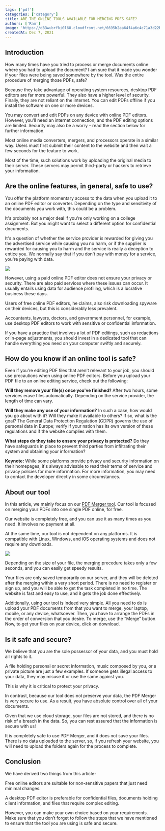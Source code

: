 ```yaml
---
tags: ['pdf']
categories: ['category']
title: ARE THE ONLINE TOOLS AVAILABLE FOR MERGING PDFS SAFE?
authors: ['Ram']
image: 'https://d33wubrfki0l68.cloudfront.net/6695b2aa64f4a6c4c71a3d22bf3b333f69b9e6b6/65d52/uploads/output-14.png'
createdAt: Dec 7, 2021
---
```


## **Introduction**

How many times have you tried to process or merge documents online where you had to upload the document? I am sure that it made you wonder if your files were being saved somewhere by the tool. Was the entire procedure of merging those PDFs, safe?

Because they take advantage of operating system resources, desktop PDF editors are far more powerful. They also have a higher level of security. Finally, they are not reliant on the internet. You can edit PDFs offline if you install the software on one or more devices.

You may convert and edit PDFs on any device with online PDF editors. However, you'll need an internet connection, and the PDF editing options are limited. Security may also be a worry – read the section below for further information.

Most online media converters, mergers, and processors operate in a similar way. Users must first submit their content to the website and then wait a few seconds for the feature to work.

Most of the time, such solutions work by uploading the original media to their server. These servers may permit third-party or hackers to retrieve your information.

## **Are the online features, in general, safe to use?**

You offer the platform momentary access to the data when you upload it to an online PDF editor or converter. Depending on the type and sensitivity of the documents you work with, this could be a problem.

It's probably not a major deal if you're only working on a college assignment. But you might want to select a different option for confidential documents.

It's a question of whether the service provider is rewarded for giving you the advertised service while causing you no harm, or if the supplier is rewarded for causing you to harm and the service is really a deception to entice you. We normally say that if you don't pay with money for a service, you're paying with data.

![](/uploads/pexels-andrea-piacquadio-842554.jpg)

However, using a paid online PDF editor does not ensure your privacy or security. There are also paid services where these issues can occur. It usually entails using data for audience profiling, which is a lucrative business these days.

Users of free online PDF editors, he claims, also risk downloading spyware on their devices, but this is considerably less prevalent.

Accountants, lawyers, doctors, and government personnel, for example, use desktop PDF editors to work with sensitive or confidential information.

If you have a practice that involves a lot of PDF editings, such as redactions or in-page adjustments, you should invest in a dedicated tool that can handle everything you need on your computer swiftly and securely.

## **How do you know if an online tool is safe?**

Even if you're editing PDF files that aren't relevant to your job, you should use precautions when using online PDF editors. Before you upload your PDF file to an online editing service, check out the following:

**Will they remove your file(s) once you've finished?** After two hours, some services erase files automatically. Depending on the service provider, the length of time can vary.

**Will they make any use of your information?** In such a case, how would you go about with it? Will they make it available to others? If so, what is the goal? The General Data Protection Regulation (GDPR) governs the use of personal data in Europe; verify if your nation has its own version of these regulations and if the website complies with them.

**What steps do they take to ensure your privacy is protected?** Do they have safeguards in place to prevent third parties from infiltrating their system and obtaining your information?

**Keynote:** While some platforms provide privacy and security information on their homepages, it's always advisable to read their terms of service and privacy policies for more information. For more information, you may need to contact the developer directly in some circumstances.

## **About our tool**

In this article, we mainly focus on our [PDF Merger tool](mergepdfs.org). Our tool is focused on merging your PDFs into one single PDF online, for free.

Our website is completely free, and you can use it as many times as you need. It involves no payment at all.

At the same time, our tool is not dependent on any platforms. It is compatible with Linux, Windows, and iOS operating systems and does not require any downloads.

![](/uploads/mergepdfs-org.png)

Depending on the size of your file, the merging procedure takes only a few seconds, and you can easily get speedy results.

Your files are only saved temporarily on our server, and they will be deleted after the merging within a very short period. There is no need to register or sign up, and you will be able to get the task completed in no time. The website is fast and easy to use, and it gets the job done effectively.

Additionally, using our tool is indeed very simple. All you need to do is upload your PDF documents from that you want to merge, your laptop, mobile, or any device, whatsoever. Then, you have to arrange the PDFs in the order of conversion that you desire. To merge, use the “Merge” button. Now, to get your files on your device, click on download.

## **Is it safe and secure?**

We believe that you are the sole possessor of your data, and you must hold all rights to it.

A file holding personal or secret information, music composed by you, or a private picture are just a few examples. If someone gets illegal access to your data, they may misuse it or use the same against you.

This is why it is critical to protect your privacy.

In contrast, because our tool does not preserve your data, the PDF Merger is very secure to use. As a result, you have absolute control over all of your documents.

Given that we use cloud storage, your files are not stored, and there is no risk of a breach in the data. So, you can rest assured that the information is secure with us!

It is completely safe to use PDF Merger, and it does not save your files. There is no data uploaded to the server, so, if you refresh your website, you will need to upload the folders again for the process to complete.

## **Conclusion**

We have derived two things from this article-

Free online editors are suitable for non-sensitive papers that just need minimal changes.

A desktop PDF editor is preferable for confidential files, documents holding client information, and files that require complex editing.

However, you can make your own choice based on your requirements. Make sure that you don’t forget to follow the steps that we have mentioned to ensure that the tool you are using is safe and secure.
